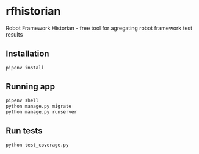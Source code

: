 # rfhistorian
Robot Framework Historian - free tool for agregating robot framework test results


## Installation

```sh
pipenv install
```


## Running app

```sh
pipenv shell
python manage.py migrate
python manage.py runserver
```

## Run tests

```sh
python test_coverage.py
```